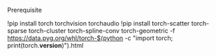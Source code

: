 
Prerequisite

!pip install torch torchvision torchaudio
!pip install torch-scatter torch-sparse torch-cluster torch-spline-conv torch-geometric -f https://data.pyg.org/whl/torch-$(python -c "import torch; print(torch.__version__)").html